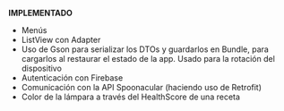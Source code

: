 **IMPLEMENTADO**  
- Menús  
- ListView con Adapter  
- Uso de Gson para serializar los DTOs y guardarlos en Bundle, para cargarlos al restaurar el estado de la app. Usado para la rotación del dispositivo
- Autenticación con Firebase  
- Comunicación con la API Spoonacular (haciendo uso de Retrofit)  
- Color de la lámpara a través del HealthScore de una receta  
